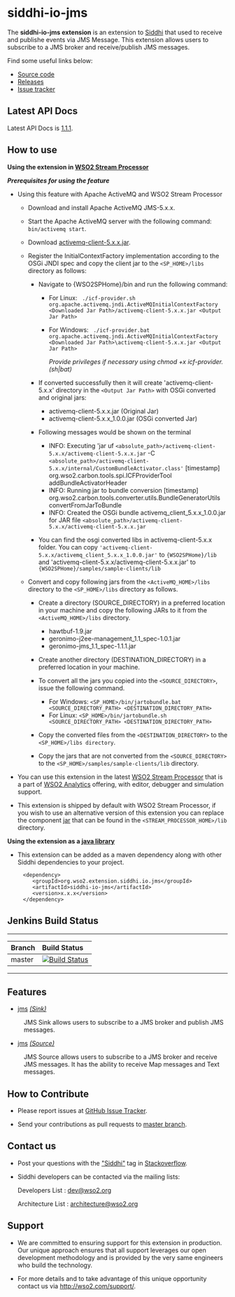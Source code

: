 siddhi-io-jms
======================================

The **siddhi-io-jms extension** is an extension to <a target="_blank" href="https://wso2.github.io/siddhi">Siddhi</a> that used to receive and publishe events via JMS Message. This extension allows users to subscribe to a JMS broker and receive/publish JMS messages.

Find some useful links below:

* <a target="_blank" href="https://github.com/wso2-extensions/siddhi-io-jms">Source code</a>
* <a target="_blank" href="https://github.com/wso2-extensions/siddhi-io-jms/releases">Releases</a>
* <a target="_blank" href="https://github.com/wso2-extensions/siddhi-io-jms/issues">Issue tracker</a>

## Latest API Docs 

Latest API Docs is <a target="_blank" href="https://wso2-extensions.github.io/siddhi-io-jms/api/1.1.1">1.1.1</a>.

## How to use 

**Using the extension in <a target="_blank" href="https://github.com/wso2/product-sp">WSO2 Stream Processor</a>**

***Prerequisites for using the feature***

- Using this feature with Apache ActiveMQ and WSO2 Stream Processor 

    - Download and install Apache ActiveMQ JMS-5.x.x.
    - Start the Apache ActiveMQ server with the following command: `bin/activemq start`.
    - Download [activemq-client-5.x.x.jar](http://central.maven.org/maven2/org/apache/activemq/activemq-client/5.9.0/activemq-client-5.9.0.jar).
    - Register the InitialContextFactory implementation according to the OSGi JNDI spec and copy the client jar to the `<SP_HOME>/libs` directory as follows:
    
        - Navigate to {WSO2SPHome}/bin and run the following command:
      
            - For Linux:
                ` ./icf-provider.sh org.apache.activemq.jndi.ActiveMQInitialContextFactory <Downloaded Jar Path>/activemq-client-5.x.x.jar <Output Jar Path>`
            - For Windows:
                ` ./icf-provider.bat org.apache.activemq.jndi.ActiveMQInitialContextFactory <Downloaded Jar Path>\activemq-client-5.x.x.jar <Output Jar Path>`
                
                _Provide privileges if necessary using chmod +x icf-provider.(sh|bat)_
         
        - If converted successfully then it will create 'activemq-client-5.x.x' directory in the `<Output Jar Path>` with OSGi converted and original jars:
      
            - activemq-client-5.x.x.jar (Original Jar)
            - activemq-client-5.x.x_1.0.0.jar (OSGi converted Jar)
      
        - Following messages would be shown on the terminal
      
            - INFO: Executing 'jar uf `<absolute_path>/activemq-client-5.x.x/activemq-client-5.x.x.jar` -C `<absolute_path>/activemq-client-5.x.x/internal/CustomBundleActivator.class'`
                [timestamp] org.wso2.carbon.tools.spi.ICFProviderTool addBundleActivatorHeader
            - INFO: Running jar to bundle conversion [timestamp] org.wso2.carbon.tools.converter.utils.BundleGeneratorUtils convertFromJarToBundle
            - INFO: Created the OSGi bundle activemq_client_5.x.x_1.0.0.jar for JAR file `<absolute_path>/activemq-client-5.x.x/activemq-client-5.x.x.jar`
        - You can find the osgi converted libs in activemq-client-5.x.x folder. You can copy `'activemq-client-5.x.x/activemq_client_5.x.x_1.0.0.jar'` to `{WSO2SPHome}/lib`
          	   and 'activemq-client-5.x.x/activemq-client-5.x.x.jar' to `{WSO2SPHome}/samples/sample-clients/lib`
  
    - Convert and copy following jars from the `<ActiveMQ_HOME>/libs` directory to the `<SP_HOME>/libs` directory as follows.
    
        - Create a directory (SOURCE_DIRECTORY) in a preferred location in your machine and copy the following JARs to it from the `<ActiveMQ_HOME>/libs` directory.
     
            - hawtbuf-1.9.jar
            - geronimo-j2ee-management_1.1_spec-1.0.1.jar
            - geronimo-jms_1.1_spec-1.1.1.jar
    
        - Create another directory (DESTINATION_DIRECTORY) in a preferred location in your machine.
        - To convert all the jars you copied into the `<SOURCE_DIRECTORY>`, issue the following command.
        
            - For Windows: 
                `<SP_HOME>/bin/jartobundle.bat <SOURCE_DIRECTORY_PATH> <DESTINATION_DIRECTORY_PATH>`
            - For Linux: 
                `<SP_HOME>/bin/jartobundle.sh <SOURCE_DIRECTORY_PATH> <DESTINATION_DIRECTORY_PATH>`
                
        - Copy the converted files from the `<DESTINATION_DIRECTORY>` to the `<SP_HOME>/libs directory`.
        - Copy the jars that are not converted from the `<SOURCE_DIRECTORY>` to the `<SP_HOME>/samples/sample-clients/lib` directory.
 
- You can use this extension in the latest <a target="_blank" href="https://github.com/wso2/product-sp/releases">WSO2 Stream Processor</a> that is a part of <a target="_blank" href="http://wso2.com/analytics?utm_source=gitanalytics&utm_campaign=gitanalytics_Jul17">WSO2 Analytics</a> offering, with editor, debugger and simulation support. 

- This extension is shipped by default with WSO2 Stream Processor, if you wish to use an alternative version of this extension you can replace the component <a target="_blank" href="https://github.com/wso2-extensions/siddhi-io-jms/releases">jar</a> that can be found in the `<STREAM_PROCESSOR_HOME>/lib` directory.

**Using the extension as a <a target="_blank" href="https://wso2.github.io/siddhi/documentation/running-as-a-java-library">java library</a>**

* This extension can be added as a maven dependency along with other Siddhi dependencies to your project.

```
     <dependency>
        <groupId>org.wso2.extension.siddhi.io.jms</groupId>
        <artifactId>siddhi-io-jms</artifactId>
        <version>x.x.x</version>
     </dependency>
```

## Jenkins Build Status

---

|  Branch | Build Status |
| :------ |:------------ | 
| master  | [![Build Status](https://wso2.org/jenkins/job/siddhi/job/siddhi-io-jms/badge/icon)](https://wso2.org/jenkins/job/siddhi/job/siddhi-io-jms/) |

---

## Features

* <a target="_blank" href="https://wso2-extensions.github.io/siddhi-io-jms/api/1.1.1/#jms-sink">jms</a> *<a target="_blank" href="https://wso2.github.io/siddhi/documentation/siddhi-4.0/#sink">(Sink)</a>*<br><div style="padding-left: 1em;"><p>JMS Sink allows users to subscribe to a JMS broker and publish JMS messages.</p></div>
* <a target="_blank" href="https://wso2-extensions.github.io/siddhi-io-jms/api/1.1.1/#jms-source">jms</a> *<a target="_blank" href="https://wso2.github.io/siddhi/documentation/siddhi-4.0/#source">(Source)</a>*<br><div style="padding-left: 1em;"><p>JMS Source allows users to subscribe to a JMS broker and receive JMS messages. It has the ability to receive Map messages and Text messages.</p></div>

## How to Contribute
 
  * Please report issues at <a target="_blank" href="https://github.com/wso2-extensions/siddhi-io-jms/issues">GitHub Issue Tracker</a>.
  
  * Send your contributions as pull requests to <a target="_blank" href="https://github.com/wso2-extensions/siddhi-io-jms/tree/master">master branch</a>. 
 
## Contact us 

 * Post your questions with the <a target="_blank" href="http://stackoverflow.com/search?q=siddhi">"Siddhi"</a> tag in <a target="_blank" href="http://stackoverflow.com/search?q=siddhi">Stackoverflow</a>. 
 
 * Siddhi developers can be contacted via the mailing lists:
 
    Developers List   : [dev@wso2.org](mailto:dev@wso2.org)
    
    Architecture List : [architecture@wso2.org](mailto:architecture@wso2.org)
 
## Support 

* We are committed to ensuring support for this extension in production. Our unique approach ensures that all support leverages our open development methodology and is provided by the very same engineers who build the technology. 

* For more details and to take advantage of this unique opportunity contact us via <a target="_blank" href="http://wso2.com/support?utm_source=gitanalytics&utm_campaign=gitanalytics_Jul17">http://wso2.com/support/</a>. 
